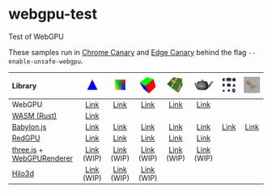 # webgpu-test
Test of WebGPU

These samples run in [Chrome Canary](http://chrome.com/canary) and [Edge Canary](https://www.microsoftedgeinsider.com/en-us/download) behind the flag `--enable-unsafe-webgpu`.

|Library                                                                                                                                                         |![](assets/screenshot/triangle.jpg)                                                  |![](assets/screenshot/square.jpg)                                                   |![](assets/screenshot/cube.jpg)                                                      |![](assets/screenshot/texture.jpg)                                                   |![](assets/screenshot/teapot.jpg)                                                   |![](assets/screenshot/primitive.jpg)                                                |![](assets/screenshot/complex.jpg)                                                  |
|:---------------------------------------------------------------------------------------------------------------------------------------------------------------|:-----------------------------------------------------------------------------------:|:----------------------------------------------------------------------------------:|:-----------------------------------------------------------------------------------:|:-----------------------------------------------------------------------------------:|:----------------------------------------------------------------------------------:|:----------------------------------------------------------------------------------:|:----------------------------------------------------------------------------------:|
|WebGPU                                                                                                                                                          |[Link](https://cx20.github.io/webgpu-test/examples/webgpu/triangle/index.html)       |[Link](https://cx20.github.io/webgpu-test/examples/webgpu/square/index.html)        |[Link](https://cx20.github.io/webgpu-test/examples/webgpu/cube/index.html)           |[Link](https://cx20.github.io/webgpu-test/examples/webgpu/texture/index.html)        |[Link](https://cx20.github.io/webgpu-test/examples/webgpu/teapot/index.html)        |                                                                                    |                                                                                    |
|[WASM (Rust)](https://github.com/gfx-rs/wgpu-rs)                                                                                                                |[Link](https://cx20.github.io/webgpu-test/examples/rust/triangle/index.html)         |                                                                                    |                                                                                     |                                                                                     |                                                                                    |                                                                                    |                                                                                    |
|[Babylon.js](https://doc.babylonjs.com/extensions/webgpu)                                                                                                       |[Link](https://cx20.github.io/webgpu-test/examples/babylonjs/triangle/index.html)    |[Link](https://cx20.github.io/webgpu-test/examples/babylonjs/square/index.html)     |[Link](https://cx20.github.io/webgpu-test/examples/babylonjs/cube/index.html)        |[Link](https://cx20.github.io/webgpu-test/examples/babylonjs/texture/index.html)     |[Link](https://cx20.github.io/webgpu-test/examples/babylonjs/teapot/index.html)     |[Link](https://cx20.github.io/webgpu-test/examples/babylonjs/primitive/index.html)  |[Link](https://cx20.github.io/webgpu-test/examples/babylonjs/complex/index.html)    |
|[RedGPU](https://github.com/redcamel/RedGPU)                                                                                                                    |[Link](https://cx20.github.io/webgpu-test/examples/redgpu/triangle/index.html)       |[Link](https://cx20.github.io/webgpu-test/examples/redgpu/square/index.html)        |[Link](https://cx20.github.io/webgpu-test/examples/redgpu/cube/index.html)           |[Link](https://cx20.github.io/webgpu-test/examples/redgpu/texture/index.html)        |[Link](https://cx20.github.io/webgpu-test/examples/redgpu/teapot/index.html)        |                                                                                    |                                                                                    |
|[three.js](https://github.com/mrdoob/three.js/) + [WebGPURenderer](https://github.com/mrdoob/three.js/blob/dev/examples/jsm/renderers/webgpu/WebGPURenderer.js) |[Link](https://cx20.github.io/webgpu-test/examples/threejs/triangle/index.html) (WIP)|[Link](https://cx20.github.io/webgpu-test/examples/threejs/square/index.html) (WIP) |[Link](https://cx20.github.io/webgpu-test/examples/threejs/cube/index.html) (WIP)    |[Link](https://cx20.github.io/webgpu-test/examples/threejs/texture/index.html) (WIP) |[Link](https://cx20.github.io/webgpu-test/examples/threejs/teapot/index.html) (WIP) |                                                                                    |                                                                                    |
|[Hilo3d](https://github.com/06wj/WebGPU-Playground)                                                                                                             |[Link](https://cx20.github.io/webgpu-test/examples/hilo3d/triangle/index.html) (WIP) |[Link](https://cx20.github.io/webgpu-test/examples/hilo3d/square/index.html) (WIP)  |[Link](https://cx20.github.io/webgpu-test/examples/hilo3d/cube/index.html) (WIP)     |                                                                                     |                                                                                    |                                                                                    |                                                                                    |
